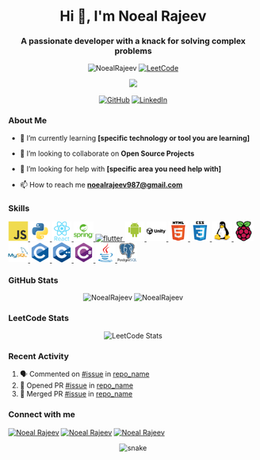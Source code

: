 <h1 align="center">Hi 👋, I'm Noeal Rajeev</h1>
<h3 align="center">A passionate developer with a knack for solving complex problems</h3>

<p align="center">
  <img src="https://komarev.com/ghpvc/?username=NoealRajeev&label=Profile%20views&color=0e75b6&style=flat" alt="NoealRajeev" />
  <a href="https://leetcode.com/u/i4zI5NMnIH/"><img src="https://img.shields.io/badge/dynamic/json?style=flat&label=LeetCode%20Solves&query=solved&url=https%3A%2F%2Fleetcode.com%2Fu%2Fi4zI5NMnIH%2F&logo=leetcode" alt="LeetCode"/></a>
</p>

<p align="center">
  <a href="https://github.com/NoealRajeev">
    <img src="https://readme-typing-svg.herokuapp.com?color=FF5733&lines=Full-Stack+Developer;Open-Source+Enthusiast;Problem+Solver;Always+Learning+New+Things&center=true&width=500&height=50">
  </a>
</p>

<p align="center">
  <a href="https://github.com/NoealRajeev"><img src="https://img.shields.io/github/followers/NoealRajeev?label=Followers&style=social" alt="GitHub"></a>
  <a href="https://www.linkedin.com/in/noeal-rajeev/"><img src="https://img.shields.io/badge/LinkedIn-Connect-blue?style=flat&logo=linkedin" alt="LinkedIn"></a>
</p>

### About Me

- 🌱 I’m currently learning **[specific technology or tool you are learning]**

- 👯 I’m looking to collaborate on **Open Source Projects**

- 🤝 I’m looking for help with **[specific area you need help with]**

- 📫 How to reach me **noealrajeev987@gmail.com**

### Skills

<p align="left">
  <a href="https://developer.mozilla.org/en-US/docs/Web/JavaScript" target="_blank"> <img src="https://raw.githubusercontent.com/devicons/devicon/master/icons/javascript/javascript-original.svg" alt="javascript" width="40" height="40"/> </a>
  <a href="https://www.python.org" target="_blank"> <img src="https://raw.githubusercontent.com/devicons/devicon/master/icons/python/python-original.svg" alt="python" width="40" height="40"/> </a>
  <a href="https://reactjs.org/" target="_blank"> <img src="https://raw.githubusercontent.com/devicons/devicon/master/icons/react/react-original-wordmark.svg" alt="react" width="40" height="40"/> </a>
  <a href="https://spring.io/projects/spring-boot" target="_blank"> <img src="https://raw.githubusercontent.com/devicons/devicon/master/icons/spring/spring-original-wordmark.svg" alt="spring" width="40" height="40"/> </a>
  <a href="https://flutter.dev" target="_blank"> <img src="https://www.vectorlogo.zone/logos/flutterio/flutterio-icon.svg" alt="flutter" width="40" height="40"/> </a>
  <a href="https://www.android.com/" target="_blank"> <img src="https://raw.githubusercontent.com/devicons/devicon/master/icons/android/android-original-wordmark.svg" alt="android" width="40" height="40"/> </a>
  <a href="https://unity.com/" target="_blank"> <img src="https://raw.githubusercontent.com/devicons/devicon/master/icons/unity/unity-original-wordmark.svg" alt="unity" width="40" height="40"/> </a>
  <a href="https://www.w3.org/html/" target="_blank"> <img src="https://raw.githubusercontent.com/devicons/devicon/master/icons/html5/html5-original-wordmark.svg" alt="html5" width="40" height="40"/> </a>
  <a href="https://www.w3schools.com/css/" target="_blank"> <img src="https://raw.githubusercontent.com/devicons/devicon/master/icons/css3/css3-original-wordmark.svg" alt="css3" width="40" height="40"/> </a>
  <a href="https://www.linux.org/" target="_blank"> <img src="https://raw.githubusercontent.com/devicons/devicon/master/icons/linux/linux-original.svg" alt="linux" width="40" height="40"/> </a>
  <a href="https://www.raspberrypi.org/" target="_blank"> <img src="https://raw.githubusercontent.com/devicons/devicon/master/icons/raspberrypi/raspberrypi-original.svg" alt="raspberrypi" width="40" height="40"/> </a>
  <a href="https://www.mysql.com/" target="_blank"> <img src="https://raw.githubusercontent.com/devicons/devicon/master/icons/mysql/mysql-original-wordmark.svg" alt="mysql" width="40" height="40"/> </a>
  <a href="https://www.cprogramming.com/" target="_blank"> <img src="https://raw.githubusercontent.com/devicons/devicon/master/icons/c/c-original.svg" alt="c" width="40" height="40"/> </a>
  <a href="https://www.w3schools.com/cpp/" target="_blank"> <img src="https://raw.githubusercontent.com/devicons/devicon/master/icons/cplusplus/cplusplus-original.svg" alt="cplusplus" width="40" height="40"/> </a>
  <a href="https://learn.microsoft.com/en-us/dotnet/csharp/" target="_blank"> <img src="https://raw.githubusercontent.com/devicons/devicon/master/icons/csharp/csharp-original.svg" alt="csharp" width="40" height="40"/> </a>
  <a href="https://www.oracle.com/java/" target="_blank"> <img src="https://raw.githubusercontent.com/devicons/devicon/master/icons/java/java-original.svg" alt="java" width="40" height="40"/> </a>
  <a href="https://www.postgresql.org/" target="_blank"> <img src="https://raw.githubusercontent.com/devicons/devicon/master/icons/postgresql/postgresql-original-wordmark.svg" alt="postgresql" width="40" height="40"/> </a>
</p>

### GitHub Stats

<p align="center">
  <img src="https://github-readme-stats.vercel.app/api?username=NoealRajeev&show_icons=true&locale=en" alt="NoealRajeev" />
  <img src="https://github-readme-streak-stats.herokuapp.com/?user=NoealRajeev&" alt="NoealRajeev" />
</p>

### LeetCode Stats

<p align="center">
  <img src="https://leetcard.jacoblin.cool/i4zI5NMnIH?theme=light&ext=heatmap" alt="LeetCode Stats">
</p>

### Recent Activity

<!--START_SECTION:activity-->
1. 🗣 Commented on [#issue](https://github.com/repo/issues/issue_number) in [repo_name](https://github.com/repo_name)
2. 💪 Opened PR [#issue](https://github.com/repo/pull/issue_number) in [repo_name](https://github.com/repo_name)
3. 🎉 Merged PR [#issue](https://github.com/repo/pull/issue_number) in [repo_name](https://github.com/repo_name)
<!--END_SECTION:activity-->

### Connect with me

<p align="left">
  <a href="https://linkedin.com/in/noeal-rajeev" target="blank"><img align="center" src="https://cdn.jsdelivr.net/npm/simple-icons@v3/icons/linkedin.svg" alt="Noeal Rajeev" height="30" width="40" /></a>
  <a href="https://github.com/NoealRajeev" target="blank"><img align="center" src="https://cdn.jsdelivr.net/npm/simple-icons@v3/icons/github.svg" alt="Noeal Rajeev" height="30" width="40" /></a>
  <a href="https://leetcode.com/u/i4zI5NMnIH/" target="blank"><img align="center" src="https://cdn.jsdelivr.net/npm/simple-icons@v3/icons/leetcode.svg" alt="Noeal Rajeev" height="30" width="40" /></a>
</p>

<p align="center">
  <img src="https://github.com/NoealRajeev/NoealRajeev/blob/output/github-contribution-grid-snake.svg" alt="snake"></a>
</p>
